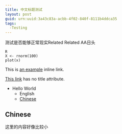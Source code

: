 ```yaml
---
title: 中文标题测试
layout: post
guid: urn:uuid:3a43c83a-acbb-4f02-840f-8111b4ddca35
tags:
  -Testing
---
```



测试是否能够正常现实Related
Related AA日头

	R
	X <- rnorm(100)
	plot(x)
	

This is [an example](http://example.com/ "Title") inline link.

[This link](http://example.net/) has no title attribute.

* Hello World
	* English
	* [Chinese](##Chinese)
	

## Chinese  
这里的内容好像比较小